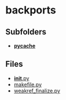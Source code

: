 # backports

## Subfolders

- [__pycache__](__pycache__)

## Files

- [__init__.py](__init__.py)
- [makefile.py](makefile.py)
- [weakref_finalize.py](weakref_finalize.py)
